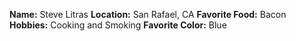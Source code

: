 **Name:** Steve Litras
**Location:** San Rafael, CA
**Favorite Food:** Bacon
**Hobbies:** Cooking and Smoking
**Favorite Color:** Blue
